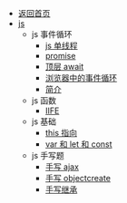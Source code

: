 - [返回首页](/)
- [js](js/)
  - js 事件循环
    - [js 单线程](js/js事件循环/js单线程.md)
    - [promise](js/js事件循环/promise.md)
    - [顶层 await](js/js事件循环/顶层await.md)
    - [浏览器中的事件循环](js/js事件循环/浏览器中的事件循环.md)
    - [简介](js/js事件循环/简介.md)
  - js 函数
    - [IIFE](js/js函数/IIFE.md)
  - js 基础
    - [this 指向](js/js基础/this指向.md)
    - [var 和 let 和 const](js/js基础/var和let和const.md)
  - js 手写题
    - [手写 ajax](js/js手写题/手写ajax.md)
    - [手写 objectcreate](js/js手写题/手写objectcreate.md)
    - [手写继承](js/js手写题/手写继承.md)
